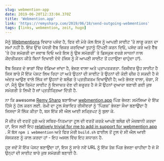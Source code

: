 ```yaml
---
slug: webmention-app
date: 2019-06-20T12:33:04.370Z
title: 'Webmention.app'
link: 'https://remysharp.com/2019/06/18/send-outgoing-webmentions'
tags: [links, webmention, zeit, hugo]
---
```

ਮੈਨੂੰ [Webmentions](https://www.w3.org/TR/webmention/) ਵਿਚਾਰ ਪਸੰਦ ਹੈ, ਫਿਰ ਵੀ ਮੇਰੇ ਕੋਲ ਇਸ ਨੂੰ ਆਪਣੀ ਸਾਈਟ &#39;ਤੇ ਲਾਗੂ ਕਰਨ ਦਾ ਸਮਾਂ ਨਹੀਂ ਹੈ. ਇੱਕ ਉੱਚ ਪੱਧਰੀ ਵੈਬ ਜ਼ਿਕਰ ਕਰਦਿਆਂ ਤੁਹਾਨੂੰ ਟਿੱਪਣੀ ਕਰਨ ਦਿਓ, ਪਸੰਦ ਕਰੋ ਅਤੇ ਵੈੱਬ &#39;ਤੇ ਹੋਰ ਸਮੱਗਰੀ ਦਾ ਜਵਾਬ ਦਿਓ ਅਤੇ ਇਸ ਨੂੰ ਉਸ ਸਮੱਗਰੀ&#39; ਤੇ ਡਿਸਕੁਸ ਵਰਗੇ ਸਾਧਨਾਂ ਨਾਲ ਕੇਂਦਰੀਕਰਨ ਕੀਤੇ ਬਿਨਾਂ ਦਿਖਾਈ ਦੇਵੋ (ਜਿਸ ਨੂੰ ਮੈਂ ਆਪਣੀ ਸਾਈਟ ਤੋਂ ਹਟਾਉਣਾ ਚਾਹੁੰਦਾ ਹਾਂ).

ਵੈਬ ਜ਼ਿਕਰ ਦੋ ਭਾਗਾਂ ਵਿੱਚ ਵੰਡਿਆ ਜਾਂਦਾ ਹੈ, ਭੇਜਣ ਵਾਲਾ ਅਤੇ ਪ੍ਰਾਪਤਕਰਤਾ. ਰਿਸੀਵਰ ਉਹ ਸਾਈਟ ਹੈ ਜਿਸ ਬਾਰੇ ਮੈਂ ਇੱਕ ਪੋਸਟ ਲਿਖ ਰਿਹਾ ਹਾਂ ਅਤੇ ਉਹਨਾਂ ਦੀ ਸਾਈਟ ਤੇ ਉਹਨਾਂ ਦੀ ਕੋਈ ਚੀਜ਼ ਹੋ ਸਕਦੀ ਹੈ ਜੋ ਅੰਦਰ ਆਉਣ ਵਾਲੇ ਲਿੰਕ ਜਾਂ ਉਹਨਾਂ ਦੇ ਬਲੌਗ ਤੇ ਪ੍ਰਤੀਕਰਮ ਦਿਖਾਉਂਦੀ ਹੈ; ਅਤੇ ਭੇਜਣ ਵਾਲਾ, ਚੰਗਾ, ਮੈਂ ਹਾਂ. ਮੈਨੂੰ ਉਸ ਰਿਮੋਟ ਸਾਈਟ ਨੂੰ ਇਜਾਜ਼ਤ ਦੇਣ ਦੀ ਜ਼ਰੂਰਤ ਹੈ ਜੋ ਮੈਂ ਉਹਨਾਂ ਦੁਆਰਾ ਬਣਾਈ ਗਈ ਕੁਝ ਸਮੱਗਰੀ ਤੇ ਲਿਖੀ ਹੈ ਜਾਂ ਪ੍ਰਤੀਕ੍ਰਿਆ ਦਿੱਤੀ ਹੈ.

ਨਾ ਕਿ awesome [Remy Sharp](https://remysharp.com) ਬਣਾਇਆ [webmention.app](https://webmention.app/) ਪਿੰਗ ਭੇਜਣ: ਸਮੱਸਿਆ ਦੇ ਇੱਕ ਹਿੱਸੇ ਨੂੰ ਹੱਲ ਕਰਨ ਲਈ. ਰੇਮੀ ਦਾ ਟੂਲ ਸੰਭਾਵਿਤ ਰੀਸੀਵਰਾਂ ਨੂੰ &#39;ਪਿੰਗਜ਼&#39; ਭੇਜਣਾ ਸੌਖਾ ਬਣਾਉਂਦਾ ਹੈ ਜਿਸਦਾ ਮੈਂ ਲਿੰਕ ਕੀਤਾ ਹੈ, ਬਸ ਇੱਕ ਸੀ ਐਲ ਆਈ ਸਕ੍ਰਿਪਟ ਨੂੰ ਬੁਲਾ ਕੇ.

ਮੈਂ ਜ਼ੀਤ ਦੀ ਵਰਤੋਂ ਹੁਗੋ ਅਤੇ ਸਥਿਰ-ਨਿਰਮਾਤਾ ਟੂਲ ਦੀ ਵਰਤੋਂ ਕਰਕੇ ਆਪਣੇ ਬਲੌਗ ਦੀ ਮੇਜ਼ਬਾਨੀ ਕਰਦਾ ਹਾਂ, ਇਸ ਲਈ ਇਹ [relatively trivial for me to add in support for webmention app](https://github.com/PaulKinlan/paul.kinlan.me/commit/541cf5db0b48b1eb75bedfa326406f887e57e1a9) . ਮੈਂ ਬੱਸ `npm i webmention` ਅਤੇ ਫਿਰ ਮੇਰੀ `build.sh` ਫਾਈਲ ਤੋਂ ਟੂਲ ਦੇ ਸੀ ਐਲ ਆਈ ਸੰਸਕਰਣ ਨੂੰ ਕਾਲ ਕਰਦਾ ਹਾਂ - ਇਹ ਅਸਲ ਵਿੱਚ ਇਹ ਸਧਾਰਨ ਹੈ.

ਹੁਣ ਜਦੋਂ ਮੈਂ ਇੱਕ ਪੋਸਟ ਬਣਾਉਂਦਾ ਹਾਂ, ਇਸ ਨੂੰ ਸਾਰੇ ਨਵੇਂ URL ਨੂੰ ਇੱਕ ਤੇਜ਼ ਪਿੰਗ ਭੇਜਣਾ ਚਾਹੀਦਾ ਹੈ ਜੋ ਮੈਂ ਉਨ੍ਹਾਂ ਦੀ ਸਾਈਟ ਬਾਰੇ ਕੁਝ ਸਮੱਗਰੀ ਬਣਾਈ ਹੈ.


